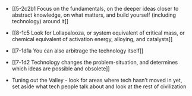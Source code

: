 - [[5-2c2b1 Focus on the fundamentals, on the deeper ideas closer to abstract knowledge, on what matters, and build yourself (including technology) around it]]
- [[8-1c5 Look for Lollapalooza, or system equivalent of critical mass, or chemical equivalent of activation energy, alloying, and catalysts]]

- [[7-1d1a You can also arbitrage the technology itself]]
- [[7-1d2 Technology changes the problem-situation, and determines which ideas are possible and obsolete]]

- Tuning out the Valley - look for areas where tech hasn’t moved in yet, set aside what tech people talk about and look at the rest of civilization
